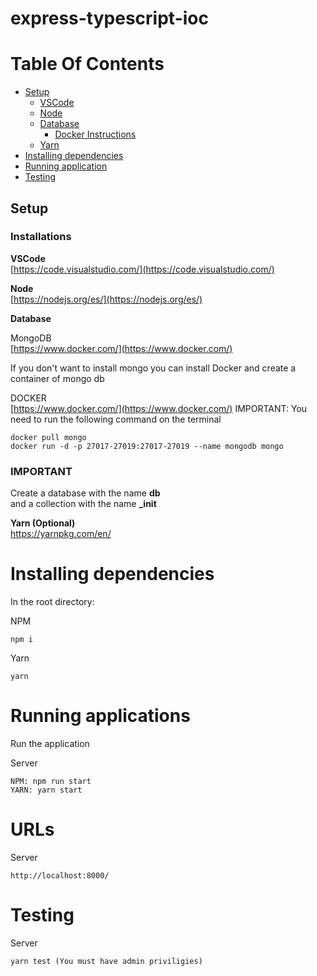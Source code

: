 # express-typescript-ioc

# Table Of Contents

- [Setup](#setup)
  - [VSCode](#vscode)
  - [Node](#node)
  - [Database](#database)
    - [Docker Instructions](#docker)
  - [Yarn](#yarn)
- [Installing dependencies](#installing-dependencies)
- [Running application](#running-application)
- [Testing](#testing)

## Setup

### Installations

**VSCode**  
[https://code.visualstudio.com/](https://code.visualstudio.com/)

**Node**  
[https://nodejs.org/es/](https://nodejs.org/es/)

**Database**

MongoDB  
[https://www.docker.com/](https://www.docker.com/)

If you don't want to install mongo you can install Docker and create a container of mongo db

DOCKER  
[https://www.docker.com/](https://www.docker.com/)
IMPORTANT: You need to run the following command on the terminal

```
docker pull mongo
docker run -d -p 27017-27019:27017-27019 --name mongodb mongo
```

### **IMPORTANT**

Create a database with the name **db**  
and a collection with the name **\_init**

**Yarn (Optional)**  
https://yarnpkg.com/en/

# Installing dependencies

In the root directory:

NPM

```
npm i
```

Yarn

```
yarn
```

# Running applications

Run the application

Server

```
NPM: npm run start
YARN: yarn start
```

# URLs

Server

```
http://localhost:8000/
```

# Testing

Server

```
yarn test (You must have admin priviligies)
```
